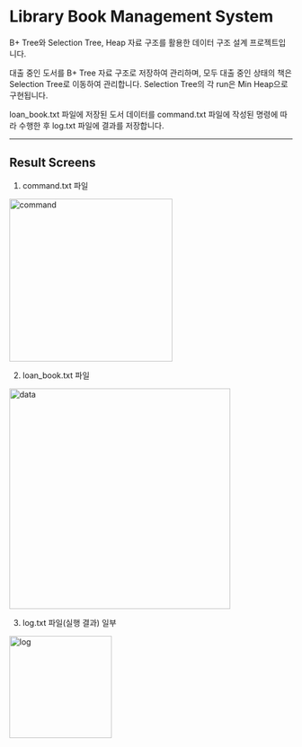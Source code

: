# Library Book Management System
B+ Tree와 Selection Tree, Heap 자료 구조를 활용한 데이터 구조 설계 프로젝트입니다.

대출 중인 도서를 B+ Tree 자료 구조로 저장하여 관리하며, 모두 대출 중인 상태의 책은 Selection Tree로 이동하여 관리합니다. Selection Tree의 각 run은 Min Heap으로 구현됩니다.

loan_book.txt 파일에 저장된 도서 데이터를 command.txt 파일에 작성된 명령에 따라 수행한 후 log.txt 파일에 결과를 저장합니다.
***
## Result Screens
1. command.txt 파일
<img width="290" alt="command" src="https://github.com/Choco-Coding/LibraryBookManagementSystem/assets/117694927/a888c673-816e-4517-82ad-e16a82abfe87">

2. loan_book.txt 파일
<img width="393" alt="data" src="https://github.com/Choco-Coding/LibraryBookManagementSystem/assets/117694927/8e5aa4a7-1547-48d5-a7cf-6086ef983fce">

3. log.txt 파일(실행 결과) 일부
<img width="182" alt="log" src="https://github.com/Choco-Coding/LibraryBookManagementSystem/assets/117694927/6340b3c3-d2dc-45f9-bb51-60dae00c446d">
